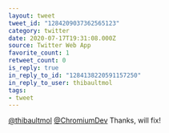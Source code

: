 ```yaml
---
layout: tweet
tweet_id: "1284209037362565123"
category: twitter
date: 2020-07-17T19:31:08.000Z
source: Twitter Web App
favorite_count: 1
retweet_count: 0
is_reply: true
in_reply_to_id: "1284138220591157250"
in_reply_to_user: thibaultmol
tags:
- tweet
---
```


[@thibaultmol](https://twitter.com/@thibaultmol) [@ChromiumDev](https://twitter.com/@ChromiumDev) Thanks, will fix!
